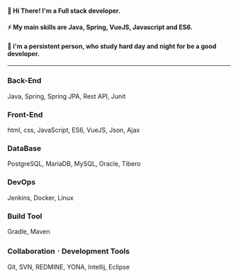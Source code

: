 #### 👋 Hi There! I'm a Full stack developer.
#### ⚡ My main skills are Java, Spring, VueJS, Javascript and ES6.
#### 💬 i'm a persistent person, who study hard day and night for be a good developer.

  ---
  
### Back-End 
  Java, Spring, Spring JPA, Rest API, Junit
  
### Front-End 
  html, css, JavaScript, ES6, VueJS, Json, Ajax

### DataBase
  PostgreSQL, MariaDB, MySQL, Oracle, Tibero

### DevOps
  Jenkins, Docker, Linux

### Build Tool
  Gradle, Maven

### CollaborationㆍDevelopment Tools
  Git, SVN, REDMINE, YONA, Intellij, Eclipse
  
<!--
**Parkjinman/Parkjinman** is a ✨ _special_ ✨ repository because its `README.md` (this file) appears on your GitHub profile.

Here are some ideas to get you started:

- 🔭 I’m currently working on ...
- 🌱 I’m currently learning ...
- 👯 I’m looking to collaborate on ...
- 🤔 I’m looking for help with ...
- 💬 Ask me about ...
- 📫 How to reach me: ...
- 😄 Pronouns: ...
- ⚡ Fun fact: ...
-->

